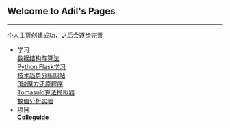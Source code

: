 ## Welcome to Adil's Pages
---

个人主页创建成功，之后会逐步完善

- 学习  
    [数据结构与算法](https://desperadoadil.github.io/DataStructureAndAlgorithms/)  
    [Python Flask学习](https://desperadoadil.github.io/FlaskLearning/)  
    [技术趋势分析网站](https://desperadoadil.github.io/TechnicalTrendAnalysis/)  
    [3阶魔方还原程序](https://desperadoadil.github.io/CubeRestore/)  
    [Tomasulo算法模拟器](https://desperadoadil.github.io/Tomasulo/)  
    [数值分析实验](https://desperadoadil.github.io/NumericalAnalysis/)  
- 项目  
    **[Colleguide](https://www.colleguide.com)**  

